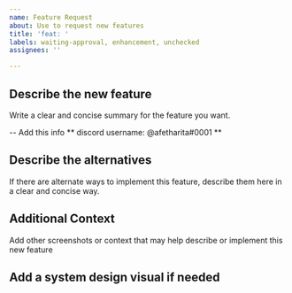 ```yaml
---
name: Feature Request
about: Use to request new features
title: 'feat: '
labels: waiting-approval, enhancement, unchecked 
assignees: ''

---
```


## Describe the new feature
Write a clear and concise summary for the feature you want.

-- Add this info
** discord username: @afetharita#0001 **

## Describe the alternatives
If there are alternate ways to implement this feature, describe them here in a clear and concise way.

## Additional Context
Add other screenshots or context that may help describe or implement this new feature

## Add a system design visual if needed

